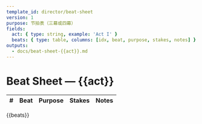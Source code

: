```yaml
---
template_id: director/beat-sheet
version: 1
purpose: 节拍表（三幕或四幕）
fields:
  act: { type: string, example: 'Act I' }
  beats: { type: table, columns: [idx, beat, purpose, stakes, notes] }
outputs:
  - docs/beat-sheet-{{act}}.md
---
```


# Beat Sheet — {{act}}

| #   | Beat | Purpose | Stakes | Notes |
| --- | ---- | ------- | ------ | ----- |

{{beats}}
